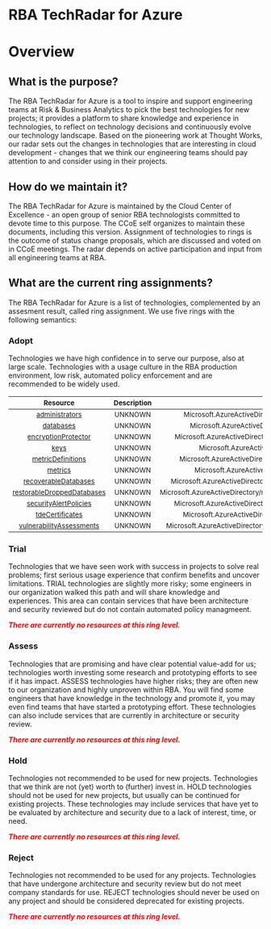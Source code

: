 
RBA TechRadar for Azure
=======================

# Overview

## What is the purpose?


The RBA TechRadar for Azure is a tool to inspire and support engineering teams at Risk & Business Analytics to pick the best technologies for new projects; it provides a platform to share knowledge and experience in technologies, to reflect on technology decisions and continuously evolve our technology landscape.  Based on the pioneering work at Thought Works, our radar sets out the changes in technologies that are interesting in cloud development - changes that we think our engineering teams should pay attention to and consider using in their projects.
## How do we maintain it?


The RBA TechRadar for Azure is maintained by the Cloud Center of Excellence - an open group of senior RBA technologists committed to devote time to this purpose.  The CCoE self organizes to maintain these documents, including this version.  Assignment of technologies to rings is the outcome of status change proposals, which are discussed and voted on in CCoE meetings.  The radar depends on active participation and input from all engineering teams at RBA.
## What are the current ring assignments?


The RBA TechRadar for Azure is a list of technologies, complemented by an assesment result, called ring assignment.  We use five rings with the following semantics:
### Adopt


Technologies we have high confidence in to serve our purpose, also at large scale.  Technologies with a usage culture in the RBA production environment, low risk, automated policy enforcement and are recommended to be widely used.  

|<sub>Resource</sub>|<sub>Description</sub>|<sub>Path</sub>|<sub>Status</sub>|
| :---: | :---: | :---: | :---: |
|<sub>[administrators](https://github.com/openrba/python-azure-techradar/tree/master/Microsoft.AzureActiveDirectory/managedInstances/administrators)</sub>|<sub>UNKNOWN</sub>|<sub>Microsoft.AzureActiveDirectory/managedInstances/administrators</sub>|<sub>ADOPT</sub>|
|<sub>[databases](https://github.com/openrba/python-azure-techradar/tree/master/Microsoft.AzureActiveDirectory/managedInstances/databases)</sub>|<sub>UNKNOWN</sub>|<sub>Microsoft.AzureActiveDirectory/managedInstances/databases</sub>|<sub>ADOPT</sub>|
|<sub>[encryptionProtector](https://github.com/openrba/python-azure-techradar/tree/master/Microsoft.AzureActiveDirectory/managedInstances/encryptionProtector)</sub>|<sub>UNKNOWN</sub>|<sub>Microsoft.AzureActiveDirectory/managedInstances/encryptionProtector</sub>|<sub>ADOPT</sub>|
|<sub>[keys](https://github.com/openrba/python-azure-techradar/tree/master/Microsoft.AzureActiveDirectory/managedInstances/keys)</sub>|<sub>UNKNOWN</sub>|<sub>Microsoft.AzureActiveDirectory/managedInstances/keys</sub>|<sub>ADOPT</sub>|
|<sub>[metricDefinitions](https://github.com/openrba/python-azure-techradar/tree/master/Microsoft.AzureActiveDirectory/managedInstances/metricDefinitions)</sub>|<sub>UNKNOWN</sub>|<sub>Microsoft.AzureActiveDirectory/managedInstances/metricDefinitions</sub>|<sub>ADOPT</sub>|
|<sub>[metrics](https://github.com/openrba/python-azure-techradar/tree/master/Microsoft.AzureActiveDirectory/managedInstances/metrics)</sub>|<sub>UNKNOWN</sub>|<sub>Microsoft.AzureActiveDirectory/managedInstances/metrics</sub>|<sub>ADOPT</sub>|
|<sub>[recoverableDatabases](https://github.com/openrba/python-azure-techradar/tree/master/Microsoft.AzureActiveDirectory/managedInstances/recoverableDatabases)</sub>|<sub>UNKNOWN</sub>|<sub>Microsoft.AzureActiveDirectory/managedInstances/recoverableDatabases</sub>|<sub>ADOPT</sub>|
|<sub>[restorableDroppedDatabases](https://github.com/openrba/python-azure-techradar/tree/master/Microsoft.AzureActiveDirectory/managedInstances/restorableDroppedDatabases)</sub>|<sub>UNKNOWN</sub>|<sub>Microsoft.AzureActiveDirectory/managedInstances/restorableDroppedDatabases</sub>|<sub>ADOPT</sub>|
|<sub>[securityAlertPolicies](https://github.com/openrba/python-azure-techradar/tree/master/Microsoft.AzureActiveDirectory/managedInstances/securityAlertPolicies)</sub>|<sub>UNKNOWN</sub>|<sub>Microsoft.AzureActiveDirectory/managedInstances/securityAlertPolicies</sub>|<sub>ADOPT</sub>|
|<sub>[tdeCertificates](https://github.com/openrba/python-azure-techradar/tree/master/Microsoft.AzureActiveDirectory/managedInstances/tdeCertificates)</sub>|<sub>UNKNOWN</sub>|<sub>Microsoft.AzureActiveDirectory/managedInstances/tdeCertificates</sub>|<sub>ADOPT</sub>|
|<sub>[vulnerabilityAssessments](https://github.com/openrba/python-azure-techradar/tree/master/Microsoft.AzureActiveDirectory/managedInstances/vulnerabilityAssessments)</sub>|<sub>UNKNOWN</sub>|<sub>Microsoft.AzureActiveDirectory/managedInstances/vulnerabilityAssessments</sub>|<sub>ADOPT</sub>|

### Trial


Technologies that we have seen work with success in projects to solve real problems;  first serious usage experience that confirm benefits and uncover limitations.  TRIAL technologies are slightly more risky; some engineers in our organization walked this path and will share knowledge and experiences.  This area can contain services that have been architecture and security reviewed but do not contain automated policy managmeent.  
  
***<font color="red"> There are currently no resources at this ring level. </font>***
### Assess


Technologies that are promising and have clear potential value-add for us; technologies worth investing some research and prototyping efforts to see if it has impact.  ASSESS technologies have higher risks;  they are often new to our organization and highly unproven within RBA.  You will find some engineers that have knowledge in the technology and promote it, you may even find teams that have started a prototyping effort.  These technologies can also include services that are currently in architecture or security review.  
  
***<font color="red"> There are currently no resources at this ring level. </font>***
### Hold


Technologies not recommended to be used for new projects. Technologies that we think are not (yet) worth to (further) invest in.  HOLD technologies should not be used for new projects, but usually can be continued for existing projects.  These technologies may include services that have yet to be evaluated by architecture and security due to a lack of interest, time, or need.  
  
***<font color="red"> There are currently no resources at this ring level. </font>***
### Reject


Technologies not recommended to be used for any projects. Technologies that have undergone architecture and security review but do not meet company standards for use.  REJECT technologies should never be used on any project and should be considered deprecated for existing projects.  
  
***<font color="red"> There are currently no resources at this ring level. </font>***